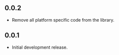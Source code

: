 ## 0.0.2

* Remove all platform specific code from the library.

## 0.0.1

* Initial development release.